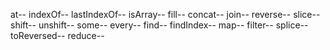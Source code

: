 at--
indexOf--
lastIndexOf--
isArray--
fill--
concat--
join--
reverse--
slice--
shift--
unshift--
some--
every--
find--
findIndex--
map--
filter--
splice--
toReversed--
reduce--